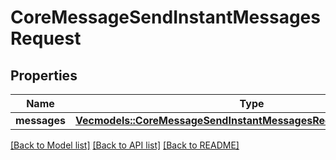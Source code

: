 # CoreMessageSendInstantMessagesRequest

## Properties

Name | Type | Description | Notes
------------ | ------------- | ------------- | -------------
**messages** | [**Vec<models::CoreMessageSendInstantMessagesRequestMessagesInner>**](core_message_send_instant_messages_request_messages_inner.md) |  | 

[[Back to Model list]](../README.md#documentation-for-models) [[Back to API list]](../README.md#documentation-for-api-endpoints) [[Back to README]](../README.md)


